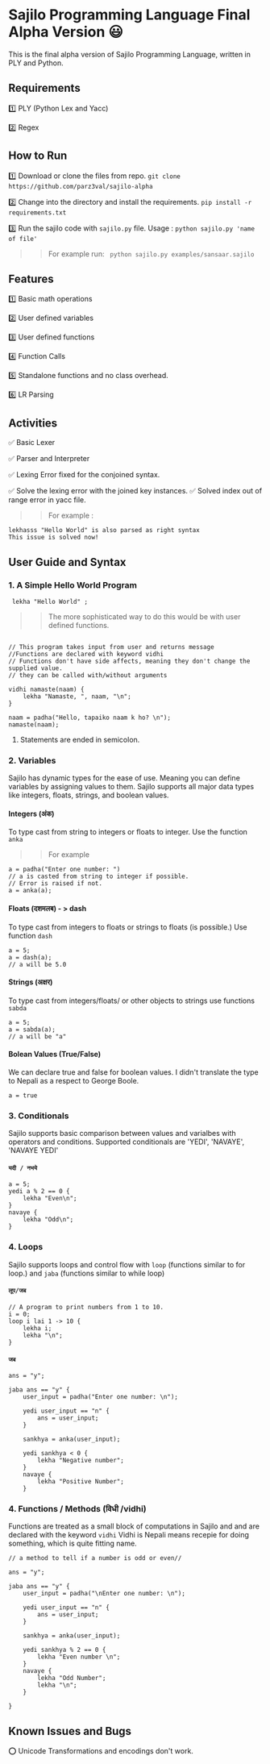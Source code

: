 # Sajilo Programming Language Final Alpha Version :smiley:
This is the final alpha version of Sajilo Programming Language, written in PLY and Python.

## Requirements
:one: PLY (Python Lex and Yacc)

:two: Regex

## How to Run
:one: Download or clone the files from repo.
```git clone https://github.com/parz3val/sajilo-alpha```

:two: Change into the directory and install the requirements.
```pip install -r requirements.txt```

:three: Run the sajilo code with `sajilo.py` file.
Usage : ```python sajilo.py 'name of file'```

>> For example run:
``` python sajilo.py examples/sansaar.sajilo```


## Features
:one: Basic math operations

:two: User defined variables

:three: User defined functions

:four: Function Calls

:five: Standalone functions and no class overhead.

:six: LR Parsing


## Activities
:white_check_mark: Basic Lexer

:white_check_mark: Parser and Interpreter

:white_check_mark: Lexing Error fixed for the conjoined syntax.

:white_check_mark: Solve the lexing error with the joined key instances.
:white_check_mark: Solved index out of range error in yacc file.
>> For example :
```lekha "hello World"  is parsed correctly but,
lekhasss "Hello World" is also parsed as right syntax
This issue is solved now!
```



## User Guide and Syntax


### 1. A Simple Hello World Program
``` lekha "Hello World" ;``` 

>> The more sophisticated way to do this would be with user defined functions.

```

// This program takes input from user and returns message
//Functions are declared with keyword vidhi
// Functions don't have side affects, meaning they don't change the supplied value.
// they can be called with/without arguments

vidhi namaste(naam) {
    lekha "Namaste, ", naam, "\n";
}

naam = padha("Hello, tapaiko naam k ho? \n");
namaste(naam);

```
1. Statements are ended in semicolon.

### 2. Variables
Sajilo has dynamic types for the ease of use. Meaning you can define variables by assigning values to them.
Sajilo supports all major data types like integers, floats, strings, and boolean values.

#### Integers (अंक)
To type cast from string to integers or floats to integer. Use the function `anka`
>> For example
```
a = padha("Enter one number: ")
// a is casted from string to integer if possible.
// Error is raised if not.
a = anka(a);
```

#### Floats (दशमलब) - > dash
To type cast from integers to floats or strings to floats (is possible.)
Use function `dash`
```
a = 5;
a = dash(a);
// a will be 5.0
```

#### Strings (अक्षर)
To type cast from integers/floats/ or other objects to strings use functions `sabda`

```
a = 5;
a = sabda(a);
// a will be "a" 
```

#### Bolean Values (True/False)
We can declare true and false for boolean values. I didn't translate the type to Nepali as a respect to George Boole.
```
a = true
```

### 3. Conditionals 
Sajilo supports basic comparison between values and varialbes with operators and conditions.
Supported conditionals are 'YEDI', 'NAVAYE', 'NAVAYE YEDI'
#### ```यदी / नभये ```

```
a = 5;
yedi a % 2 == 0 {
    lekha "Even\n";
}
navaye {
    lekha "Odd\n";
}
```
### 4. Loops 
Sajilo supports loops and control flow with `loop` (functions similar to for loop.) and `jaba` (functions similar to while loop)

#### ``` लूप/जब ```

```
// A program to print numbers from 1 to 10.
i = 0;
loop i lai 1 -> 10 {
    lekha i;
    lekha "\n";
}
```

#### ``` जब ```
```
ans = "y";

jaba ans == "y" {
    user_input = padha("Enter one number: \n");

    yedi user_input == "n" {
        ans = user_input;
    }

    sankhya = anka(user_input);
    
    yedi sankhya < 0 {
        lekha "Negative number";
    }
    navaye {
        lekha "Positive Number";
    }

```

### 4. Functions / Methods (विधी /vidhi)
Functions are treated as a small block of computations in Sajilo and and are declared with the keyword `vidhi`
Vidhi is Nepali means recepie for doing something, which is quite fitting name. 

```
// a method to tell if a number is odd or even//

ans = "y";

jaba ans == "y" {
    user_input = padha("\nEnter one number: \n");

    yedi user_input == "n" {
        ans = user_input;
    }

    sankhya = anka(user_input);
    
    yedi sankhya % 2 == 0 {
        lekha "Even number \n";
    }
    navaye {
        lekha "Odd Number";
		lekha "\n";
    }

}
```

## Known Issues and Bugs
:o: Unicode Transformations and encodings don't work.


